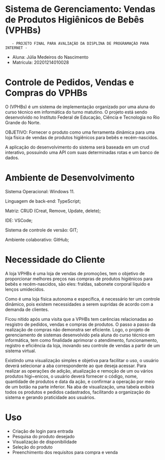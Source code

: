 # Sistema de Gerenciamento: Vendas de Produtos Higiênicos de Bebês (VPHBs)

       - PROJETO FINAL PARA AVALIAÇÃO DA DISPLINA DE PROGRAMAÇÃO PARA INTERNET -

  * Aluna: Júlia Medeiros do Nascimento
  * Matrícula: 20201214010028

# Controle de Pedidos, Vendas e Compras do VPHBs

O (VPHBs) é um sistema de implementação organizado por uma aluna do curso técnico em informática do turno matutino. O projeto está sendo desenvolvido no Instituto Federal de Educação, Ciência e Tecnologia no Rio Grande do Norte. 

OBJETIVO: Fornecer o produto como uma ferramenta dinâmica para uma loja física de vendas de produtos higiênicos para bebês e recém-nascidos. 

A aplicação do desenvolvimento do sistema será baseada em um crud interativo, possuindo uma API com suas determinadas rotas e um banco de dados.

# Ambiente de Desenvolvimento 

Sistema Operacional: Windows 11.

Linguagem de back-end: TypeScript;

Matriz: CRUD (Creat, Remove, Update, delete);

IDE: VSCode;

Sistema de controle de versão: GIT;

Ambiente colaborativo: GitHub;

# Necessidade do Cliente 

A loja VPHBs é uma loja de vendas de promoções, tem o objetivo de proporcionar melhores preços nas compras de produtos higiênicos para bebês e recém-nascidos, são eles: fraldas, sabonete corporal liquido e lenços umidecidos. 

Como é uma loja física autonoma e específica, é necessário ter um controle dinâmico, pois existem necessidades a serem supridas de acordo com a demanda de clientes.

Ficou nítido após uma visita que a VPHBs tem carências relacionadas ao resgistro de pedidos, vendas e compras de produtos. O passo a passo da realização de compras não demonstra ser eficiente. Logo, o projeto de gerenciamento de sistemas desenvolvido pela aluna do curso técnico em informática, tem como finalidade aprimorar o atendimento, funcionamento, registro e eficiência da loja, inovando seu controle de vendas a partir de um sistema virtual.

Existindo uma visualização simples e objetiva para facilitar o uso, o usuário deverá selecionar a aba correspondente ao que deseja acessar. Para realizar as operações de adição, atualização e remoção de um ou vários produtos higi~enicos, o usuário deverá fornecer o código, nome, quantidade de produtos e data da ação, e confirmar a operação por meio de um botão na parte inferior. Na aba de visualização, uma tabela exibirá todos os produtos e pedidos cadastrados, facilitando a organização do sistema e gerando praticidade aos usuários.

# Uso

* Criação de login para entrada
* Pesquisa do produto desejado
* Visualização de disponibilidade
* Seleção do produto
* Preenchimento dos requisitos para compra e venda
